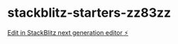 # stackblitz-starters-zz83zz

[Edit in StackBlitz next generation editor ⚡️](https://stackblitz.com/~/github.com/s25940-pj/stackblitz-starters-zz83zz)